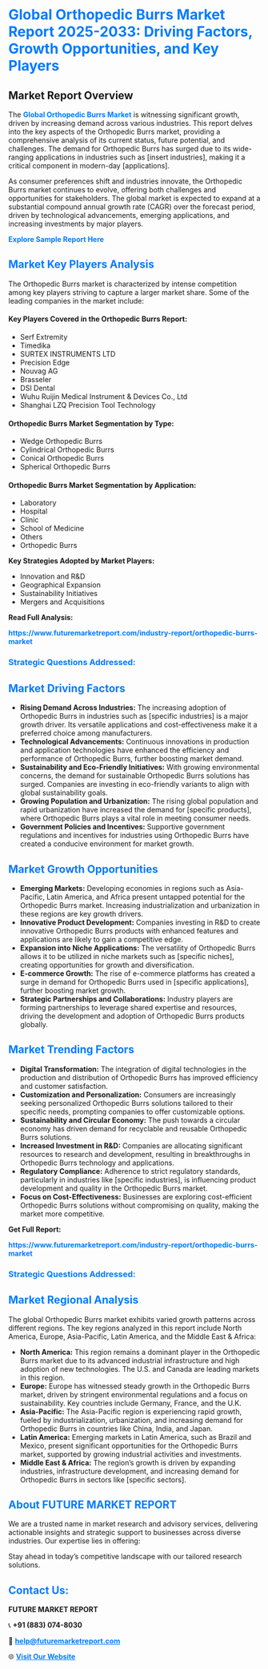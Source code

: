 <h1 style="color: #007BFF;">Global Orthopedic Burrs Market Report 2025-2033: Driving Factors, Growth Opportunities, and Key Players</h1>

<section id="overview">
<h2>Market Report Overview</h2>
<p>The <a href="https://www.futuremarketreport.com/industry-report/orthopedic-burrs-market" style="color: #007BFF; text-decoration: none;"><strong>Global Orthopedic Burrs Market</strong></a> is witnessing significant growth, driven by increasing demand across various industries. This report delves into the key aspects of the Orthopedic Burrs market, providing a comprehensive analysis of its current status, future potential, and challenges. The demand for Orthopedic Burrs has surged due to its wide-ranging applications in industries such as [insert industries], making it a critical component in modern-day [applications].</p>
<p>As consumer preferences shift and industries innovate, the Orthopedic Burrs market continues to evolve, offering both challenges and opportunities for stakeholders. The global market is expected to expand at a substantial compound annual growth rate (CAGR) over the forecast period, driven by technological advancements, emerging applications, and increasing investments by major players.</p>
</section>

<section id="overview">
<p><a href="https://www.futuremarketreport.com/request-sample/reportId=124130" style="color: #007BFF; text-decoration: none;"><strong>Explore Sample Report Here</strong></a></p>
</section>

<section id="key-players">
<h2 style="color: #007BFF;">Market Key Players Analysis</h2>
<p>The Orthopedic Burrs market is characterized by intense competition among key players striving to capture a larger market share. Some of the leading companies in the market include:</p>
<h4>Key Players Covered in the Orthopedic Burrs Report:</h4>
<ul><li>Serf Extremity</li><li>Timedika</li><li>SURTEX INSTRUMENTS LTD</li><li>Precision Edge</li><li>Nouvag AG</li><li>Brasseler</li><li>DSI Dental</li><li>Wuhu Ruijin Medical Instrument &amp; Devices Co., Ltd</li><li>Shanghai LZQ Precision Tool Technology</li></ul>
<h4>Orthopedic Burrs Market Segmentation by Type:</h4>
<ul><li>Wedge Orthopedic Burrs</li><li>Cylindrical Orthopedic Burrs</li><li>Conical Orthopedic Burrs</li><li>Spherical Orthopedic Burrs</li></ul>

<h4>Orthopedic Burrs Market Segmentation by Application:</h4>
<ul><li>Laboratory</li><li>Hospital</li><li>Clinic</li><li>School of Medicine</li><li>Others</li><li>Orthopedic Burrs</li></ul>
<p><strong>Key Strategies Adopted by Market Players:</strong></p>
<ul>
<li>Innovation and R&D</li>
<li>Geographical Expansion</li>
<li>Sustainability Initiatives</li>
<li>Mergers and Acquisitions</li>
</ul>
</section>

<section>
<p><strong>Read Full Analysis: </strong></p><a href="https://www.futuremarketreport.com/industry-report/orthopedic-burrs-market" style="color: #007BFF; text-decoration: none;"><strong>https://www.futuremarketreport.com/industry-report/orthopedic-burrs-market</strong></a>
<h3 style="color: #007BFF;">Strategic Questions Addressed:</h3>
</section>

<section id="driving-factors">
<h2 style="color: #007BFF;">Market Driving Factors</h2>
<ul>
<li><strong>Rising Demand Across Industries:</strong> The increasing adoption of Orthopedic Burrs in industries such as [specific industries] is a major growth driver. Its versatile applications and cost-effectiveness make it a preferred choice among manufacturers.</li>
<li><strong>Technological Advancements:</strong> Continuous innovations in production and application technologies have enhanced the efficiency and performance of Orthopedic Burrs, further boosting market demand.</li>
<li><strong>Sustainability and Eco-Friendly Initiatives:</strong> With growing environmental concerns, the demand for sustainable Orthopedic Burrs solutions has surged. Companies are investing in eco-friendly variants to align with global sustainability goals.</li>
<li><strong>Growing Population and Urbanization:</strong> The rising global population and rapid urbanization have increased the demand for [specific products], where Orthopedic Burrs plays a vital role in meeting consumer needs.</li>
<li><strong>Government Policies and Incentives:</strong> Supportive government regulations and incentives for industries using Orthopedic Burrs have created a conducive environment for market growth.</li>
</ul>
</section>

<section id="growth-opportunities">
<h2 style="color: #007BFF;">Market Growth Opportunities</h2>
<ul>
<li><strong>Emerging Markets:</strong> Developing economies in regions such as Asia-Pacific, Latin America, and Africa present untapped potential for the Orthopedic Burrs market. Increasing industrialization and urbanization in these regions are key growth drivers.</li>
<li><strong>Innovative Product Development:</strong> Companies investing in R&D to create innovative Orthopedic Burrs products with enhanced features and applications are likely to gain a competitive edge.</li>
<li><strong>Expansion into Niche Applications:</strong> The versatility of Orthopedic Burrs allows it to be utilized in niche markets such as [specific niches], creating opportunities for growth and diversification.</li>
<li><strong>E-commerce Growth:</strong> The rise of e-commerce platforms has created a surge in demand for Orthopedic Burrs used in [specific applications], further boosting market growth.</li>
<li><strong>Strategic Partnerships and Collaborations:</strong> Industry players are forming partnerships to leverage shared expertise and resources, driving the development and adoption of Orthopedic Burrs products globally.</li>
</ul>
</section>

<section id="trending-factors">
<h2 style="color: #007BFF;">Market Trending Factors</h2>
<ul>
<li><strong>Digital Transformation:</strong> The integration of digital technologies in the production and distribution of Orthopedic Burrs has improved efficiency and customer satisfaction.</li>
<li><strong>Customization and Personalization:</strong> Consumers are increasingly seeking personalized Orthopedic Burrs solutions tailored to their specific needs, prompting companies to offer customizable options.</li>
<li><strong>Sustainability and Circular Economy:</strong> The push towards a circular economy has driven demand for recyclable and reusable Orthopedic Burrs solutions.</li>
<li><strong>Increased Investment in R&D:</strong> Companies are allocating significant resources to research and development, resulting in breakthroughs in Orthopedic Burrs technology and applications.</li>
<li><strong>Regulatory Compliance:</strong> Adherence to strict regulatory standards, particularly in industries like [specific industries], is influencing product development and quality in the Orthopedic Burrs market.</li>
<li><strong>Focus on Cost-Effectiveness:</strong> Businesses are exploring cost-efficient Orthopedic Burrs solutions without compromising on quality, making the market more competitive.</li>
</ul>
</section>

<section>
<p><strong>Get Full Report: </strong></p><a href="https://www.futuremarketreport.com/industry-report/orthopedic-burrs-market" style="color: #007BFF; text-decoration: none;"><strong>https://www.futuremarketreport.com/industry-report/orthopedic-burrs-market</strong></a>
<h3 style="color: #007BFF;">Strategic Questions Addressed:</h3>
</section>


<section id="regional-analysis">
<h2 style="color: #007BFF;">Market Regional Analysis</h2>
<p>The global Orthopedic Burrs market exhibits varied growth patterns across different regions. The key regions analyzed in this report include North America, Europe, Asia-Pacific, Latin America, and the Middle East & Africa:</p>
<ul>
<li><strong>North America:</strong> This region remains a dominant player in the Orthopedic Burrs market due to its advanced industrial infrastructure and high adoption of new technologies. The U.S. and Canada are leading markets in this region.</li>
<li><strong>Europe:</strong> Europe has witnessed steady growth in the Orthopedic Burrs market, driven by stringent environmental regulations and a focus on sustainability. Key countries include Germany, France, and the U.K.</li>
<li><strong>Asia-Pacific:</strong> The Asia-Pacific region is experiencing rapid growth, fueled by industrialization, urbanization, and increasing demand for Orthopedic Burrs in countries like China, India, and Japan.</li>
<li><strong>Latin America:</strong> Emerging markets in Latin America, such as Brazil and Mexico, present significant opportunities for the Orthopedic Burrs market, supported by growing industrial activities and investments.</li>
<li><strong>Middle East & Africa:</strong> The region’s growth is driven by expanding industries, infrastructure development, and increasing demand for Orthopedic Burrs in sectors like [specific sectors].</li>
</ul>
</section>

<footer>
<h2 style="color: #007BFF;">About FUTURE MARKET REPORT</h2>
<p>We are a trusted name in market research and advisory services, delivering actionable insights and strategic support to businesses across diverse industries. Our expertise lies in offering:</p>

<p>Stay ahead in today’s competitive landscape with our tailored research solutions.</p>

<h2 style="color: #007BFF;">Contact Us:</h2>
<p><strong>FUTURE MARKET REPORT</strong></p>
<p>📞 <strong>+91 (883) 074-8030</strong></p>
<p>📧 <strong><a href="mailto:help@futuremarketreport.com" style="color: #007BFF;">help@futuremarketreport.com</a></strong></p>
<p>🌐 <strong><a href="https://www.futuremarketreport.com/" style="color: #007BFF;">Visit Our Website</a></strong></p>
</footer>